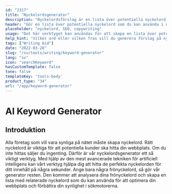 ```yaml
---
id: "2317"
title: "Nyckelordsgenerator"
description: "Nyckelordsförslag är en lista över potentiella nyckelord som du kan använda för att optimera ditt innehåll för sökmotorer. Syftet med det här verktyget är att hjälpa dig att hitta de mest relevanta och populära nyckelorden för ditt innehåll. För att använda det här verktyget behöver du bara skriva in ett ord eller en fras i sökfältet så genererar vi en lista över relaterade nyckelord."
header: "Gör en lista över potentiella nyckelord som du kan använda i ditt innehåll."
placeholder: "nyckelord, SEO, copywriting"
usage: "Det här verktyget kan användas för att skapa en lista över potentiella nyckelord som du kan använda i ditt innehåll. För att använda det här verktyget behöver du bara skriva in ett ord eller en fras i sökfältet så skapar vi en lista över relaterade nyckelord."
help_hint: "Vilket ord eller vilken fras vill du generera förslag på nyckelord för?"
tags: ["Writing Aid"]
date: "2022-03-28"
slug: "/sv/tools/writing/keyword-generator"
lang: "sv"
icon: "searchKeyword"
hasCustomTemplate: false
tone: false
templateKey: 'tools-body'
product_type: "34"
url: "/app/keyword-generator"
---
```


# AI Keyword Generator

## Introduktion

Alla företag som vill vara synliga på nätet måste skapa nyckelord. Rätt nyckelord är viktiga för att potentiella kunder ska hitta din webbplats. Om du inte hittas säljer du ingenting. Därför är vår nyckelordsgenerator ett så viktigt verktyg. Med hjälp av den mest avancerade tekniken för artificiell intelligens kan vårt verktyg hjälpa dig att hitta de perfekta nyckelorden för ditt innehåll på några sekunder. Ange bara några frönyckelord, så gör vår generator resten. Den kommer att analysera dina frönyckelord och skapa en lista med relaterade nyckelord som du kan använda för att optimera din webbplats och förbättra din synlighet i sökmotorerna.
